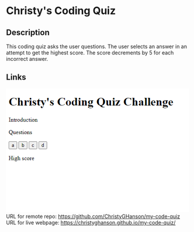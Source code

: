 # Christy's Coding Quiz

## Description 

This coding quiz asks the user questions. The user selects an answer in an attempt to get the highest score.
The score decrements by 5 for each incorrect answer.

## Links
![screenshot](assets/images/screenshot-coding-quiz.png)
URL for remote repo: https://github.com/ChristyGHanson/my-code-quiz
URL for live webpage: https://christyghanson.github.io/my-code-quiz/



